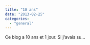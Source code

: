 ```yaml
---
title: "10 ans"
date: "2013-02-25"
categories: 
  - "general"
---
```


Ce blog a 10 ans et 1 jour. Si j'avais su...
